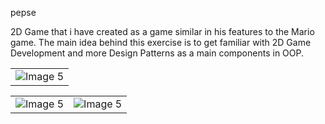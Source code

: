 pepse

2D Game that i have created as a game similar in his features to the Mario game. 
The main idea behind this exercise is to get familiar with 2D Game Development and more Design Patterns as a main components in OOP. 


<table>
  <tr>
        <td align="center"><img src="https://github.com/eladpariv/pepse/assets/96910425/6a40d01b-12f3-4cd2-ba77-148db37be14c" alt="Image 5"></td>
  </tr>
</table>

<table>
  <tr>
    <td align="center"><img src="https://github.com/eladpariv/pepse/assets/96910425/f30b0a56-5593-4e3f-809f-b45d7c98973c" alt="Image 5"></td>
    <td align="center"><img src="https://github.com/eladpariv/pepse/assets/96910425/66d9a9f6-897d-4804-88df-1472c2f4ab35" alt="Image 5"></td>
  </tr>
</table>
